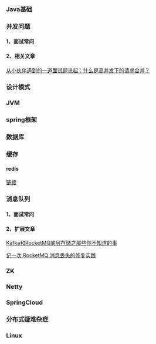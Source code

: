 ### Java基础

### 并发问题
#### 1、面试常问
#### 2、相关文章
[从小伙伴遇到的一道面试题说起：什么是高并发下的请求合并？](https://mp.weixin.qq.com/s/odUr0vmYuDHCm1j9DVtTYA)

### 设计模式

### JVM

### spring框架

### 数据库

### 缓存
#### redis
[链接](https://github.com/friendship316/Java_interview/blob/main/8848/redis.md)

### 消息队列
#### 1、面试常问
#### 2、扩展文章
[Kafka和RocketMQ底层存储之那些你不知道的事](https://mp.weixin.qq.com/s/BCIHy934BHarqOFPYtmaSw)

[记一次 RocketMQ 消息丢失的修复实践](https://mp.weixin.qq.com/s/XxZX0xT-ZbGVVJv5xYa4dg)

### ZK

### Netty

### SpringCloud

### 分布式疑难杂症

### Linux


